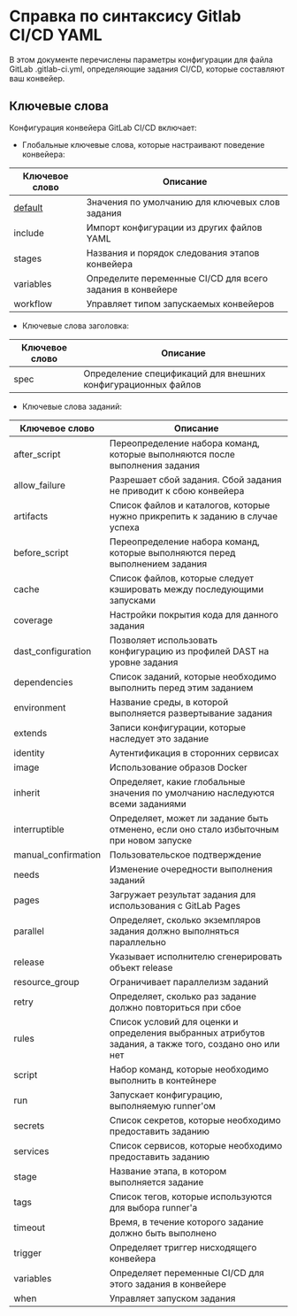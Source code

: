 # Справка по синтаксису Gitlab CI/CD YAML

В этом документе перечислены параметры конфигурации для файла GitLab .gitlab-ci.yml, определяющие задания CI/CD, которые составляют ваш конвейер.
## Ключевые слова
Конфигурация конвейера GitLab CI/CD включает:

 - Глобальные ключевые слова, которые настраивают поведение конвейера:
 
| Ключевое слово | Описание |
|--|--|
| [default](keywords/default.md) | Значения по умолчанию для ключевых слов задания |
| include | Импорт конфигурации из других файлов YAML |
| stages | Названия и порядок следования этапов конвейера |
| variables | Определите переменные CI/CD для всего задания в конвейере |
| workflow | Управляет типом запускаемых конвейеров |

- Ключевые слова заголовка:

| Ключевое слово | Описание |
|--|--|
| spec | Определение спецификаций для внешних конфигурационных файлов |

- Ключевые слова заданий:

| Ключевое слово | Описание |
|--|--|
| after_script | Переопределение набора команд, которые выполняются после выполнения задания |
| allow_failure | Разрешает сбой задания. Сбой задания не приводит к сбою конвейера |
|  artifacts | Список файлов и каталогов, которые нужно прикрепить к заданию в случае успеха |
| before_script | Переопределение набора команд, которые выполняются перед выполнением задания |
| cache | Список файлов, которые следует кэшировать между последующими запусками |
| coverage | Настройки покрытия кода для данного задания |
| dast_configuration | Позволяет использовать конфигурацию из профилей DAST на уровне задания |
| dependencies | Список заданий, которые необходимо выполнить перед этим заданием |
|  environment | Название среды, в которой выполняется развертывание задания |
| extends | Записи конфигурации, которые наследует это задание |
| identity | Аутентификация в сторонних сервисах |
| image | Использование образов Docker |
| inherit | Определяет, какие глобальные значения по умолчанию наследуются всеми заданиями |
|  interruptible | Определяет, может ли задание быть отменено, если оно стало избыточным при новом запуске |
| manual_confirmation | Пользовательское подтверждение |
| needs | Изменение очередности выполнения заданий |
| pages | Загружает результат задания для использования с GitLab Pages |
| parallel | Определяет, сколько экземпляров задания должно выполняться параллельно |
| release | Указывает исполнителю сгенерировать объект release |
| resource_group | Ограничивает параллелизм заданий |
| retry | Определяет, сколько раз задание должно повториться при сбое |
| rules | Список условий для оценки и определения выбранных атрибутов задания, а также того, создано оно или нет |
| script | Набор команд, которые необходимо выполнить в контейнере |
| run | Запускает конфигурацию, выполняемую runner'ом |
| secrets | Список секретов, которые необходимо предоставить заданию |
| services | Список сервисов, которые необходимо предоставить заданию |
| stage | Название этапа, в котором выполняется задание |
| tags | Список тегов, которые используются для выбора runner'а |
| timeout | Время, в течение которого задание должно быть выполнено |
| trigger | Определяет триггер нисходящего конвейера |
| variables | Определяет переменные CI/CD для этого задания в конвейере |
| when | Управляет запуском задания |
